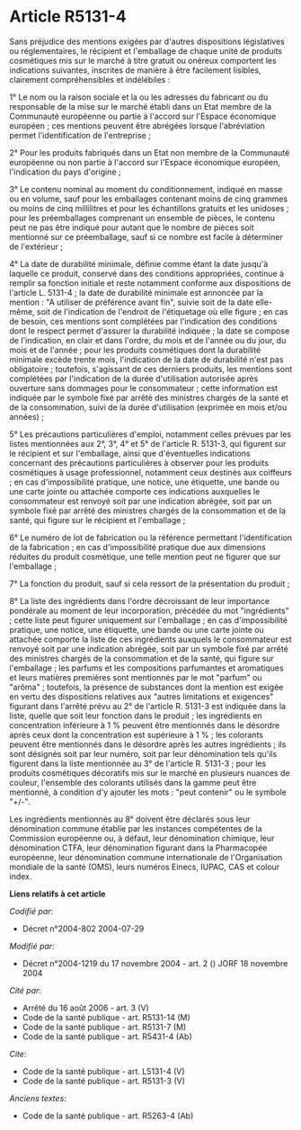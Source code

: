 # Article R5131-4

Sans préjudice des mentions exigées par d'autres dispositions législatives ou réglementaires, le récipient et l'emballage de
chaque unité de produits cosmétiques mis sur le marché à titre gratuit ou onéreux comportent les indications suivantes,
inscrites de manière à être facilement lisibles, clairement compréhensibles et indélébiles :

1° Le nom ou la raison sociale et la ou les adresses du fabricant ou du responsable de la mise sur le marché établi dans un
Etat membre de la Communauté européenne ou partie à l'accord sur l'Espace économique européen ; ces mentions peuvent être
abrégées lorsque l'abréviation permet l'identification de l'entreprise ;

2° Pour les produits fabriqués dans un Etat non membre de la Communauté européenne ou non partie à l'accord sur l'Espace
économique européen, l'indication du pays d'origine ;

3° Le contenu nominal au moment du conditionnement, indiqué en masse ou en volume, sauf pour les emballages contenant moins
de cinq grammes ou moins de cinq millilitres et pour les échantillons gratuits et les unidoses ; pour les préemballages
comprenant un ensemble de pièces, le contenu peut ne pas être indiqué pour autant que le nombre de pièces soit mentionné sur
ce préemballage, sauf si ce nombre est facile à déterminer de l'extérieur ;

4° La date de durabilité minimale, définie comme étant la date jusqu'à laquelle ce produit, conservé dans des conditions
appropriées, continue à remplir sa fonction initiale et reste notamment conforme aux dispositions de l'article L. 5131-4 ; la
date de durabilité minimale est annoncée par la mention : "A utiliser de préférence avant fin", suivie soit de la date elle-
même, soit de l'indication de l'endroit de l'étiquetage où elle figure ; en cas de besoin, ces mentions sont complétées par
l'indication des conditions dont le respect permet d'assurer la durabilité indiquée ; la date se compose de l'indication, en
clair et dans l'ordre, du mois et de l'année ou du jour, du mois et de l'année ; pour les produits cosmétiques dont la
durabilité minimale excède trente mois, l'indication de la date de durabilité n'est pas obligatoire ; toutefois, s'agissant
de ces derniers produits, les mentions sont complétées par l'indication de la durée d'utilisation autorisée après ouverture
sans dommages pour le consommateur ; cette information est indiquée par le symbole fixé par arrêté des ministres chargés de
la santé et de la consommation, suivi de la durée d'utilisation (exprimée en mois et/ou années) ;

5° Les précautions particulières d'emploi, notamment celles prévues par les listes mentionnées aux 2°, 3°, 4° et 5° de
l'article R. 5131-3, qui figurent sur le récipient et sur l'emballage, ainsi que d'éventuelles indications concernant des
précautions particulières à observer pour les produits cosmétiques à usage professionnel, notamment ceux destinés aux
coiffeurs ; en cas d'impossibilité pratique, une notice, une étiquette, une bande ou une carte jointe ou attachée comporte
ces indications auxquelles le consommateur est renvoyé soit par une indication abrégée, soit par un symbole fixé par arrêté
des ministres chargés de la consommation et de la santé, qui figure sur le récipient et l'emballage ;

6° Le numéro de lot de fabrication ou la référence permettant l'identification de la fabrication ; en cas d'impossibilité
pratique due aux dimensions réduites du produit cosmétique, une telle mention peut ne figurer que sur l'emballage ;

7° La fonction du produit, sauf si cela ressort de la présentation du produit ;

8° La liste des ingrédients dans l'ordre décroissant de leur importance pondérale au moment de leur incorporation, précédée
du mot "ingrédients" ; cette liste peut figurer uniquement sur l'emballage ; en cas d'impossibilité pratique, une notice, une
étiquette, une bande ou une carte jointe ou attachée comporte la liste de ces ingrédients auxquels le consommateur est
renvoyé soit par une indication abrégée, soit par un symbole fixé par arrêté des ministres chargés de la consommation et de
la santé, qui figure sur l'emballage ; les parfums et les compositions parfumantes et aromatiques et leurs matières premières
sont mentionnés par le mot "parfum" ou "arôma" ; toutefois, la présence de substances dont la mention est exigée en vertu des
dispositions relatives aux "autres limitations et exigences" figurant dans l'arrêté prévu au 2° de l'article R. 5131-3 est
indiquée dans la liste, quelle que soit leur fonction dans le produit ; les ingrédients en concentration inférieure à 1 %
peuvent être mentionnés dans le désordre après ceux dont la concentration est supérieure à 1 % ; les colorants peuvent être
mentionnés dans le désordre après les autres ingrédients ; ils sont désignés soit par leur numéro, soit par leur dénomination
tels qu'ils figurent dans la liste mentionnée au 3° de l'article R. 5131-3 ; pour les produits cosmétiques décoratifs mis sur
le marché en plusieurs nuances de couleur, l'ensemble des colorants utilisés dans la gamme peut être mentionné, à condition
d'y ajouter les mots : "peut contenir" ou le symbole "+/-".

Les ingrédients mentionnés au 8° doivent être déclarés sous leur dénomination commune établie par les instances compétentes
de la Commission européenne ou, à défaut, leur dénomination chimique, leur dénomination CTFA, leur dénomination figurant dans
la Pharmacopée européenne, leur dénomination commune internationale de l'Organisation mondiale de la santé (OMS), leurs
numéros Einecs, IUPAC, CAS et colour index.

**Liens relatifs à cet article**

_Codifié par_:

  - Décret n°2004-802 2004-07-29

_Modifié par_:

  - Décret n°2004-1219 du 17 novembre 2004 - art. 2 () JORF 18 novembre 2004

_Cité par_:

  - Arrêté du 16 août 2006 - art. 3 (V)
  - Code de la santé publique - art. R5131-14 (M)
  - Code de la santé publique - art. R5131-7 (M)
  - Code de la santé publique - art. R5431-4 (Ab)

_Cite_:

  - Code de la santé publique - art. L5131-4 (V)
  - Code de la santé publique - art. R5131-3 (V)

_Anciens textes_:

  - Code de la santé publique - art. R5263-4 (Ab)
